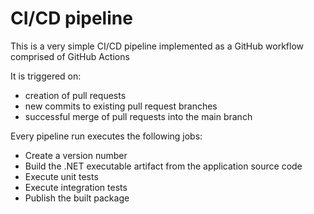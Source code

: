# CI/CD pipeline

This is a very simple CI/CD pipeline implemented as a GitHub workflow comprised of GitHub Actions

It is triggered on:
- creation of pull requests
- new commits to existing pull request branches
- successful merge of pull requests into the main branch

Every pipeline run executes the following jobs:
- Create a version number
- Build the .NET executable artifact from the application source code
- Execute unit tests
- Execute integration tests
- Publish the built package

